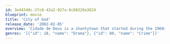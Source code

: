 ```yaml
---
id: 3e44340c-2fc0-42a2-927a-8c88320a3624
blueprint: movie
title: 'City of God'
release_date: '2002-02-05'
overview: 'Cidade de Deus is a shantytown that started during the 1960s and became one of Rio de Janeiro’s most dangerous places in the beginning of the 1980s. To tell the story of this place, the movie describes the life of various characters, all seen by the point of view of the narrator, Buscapé. Buscapé was raised in a very violent environment. Despite the feeling that all odds were against him, he finds out that life can be seen with other eyes: The eyes of an artist. By accident, he becomes a professional photographer, gaining his freedom.'
genres: '[{"id": 18, "name": "Drama"}, {"id": 80, "name": "Crime"}]'
---
```

